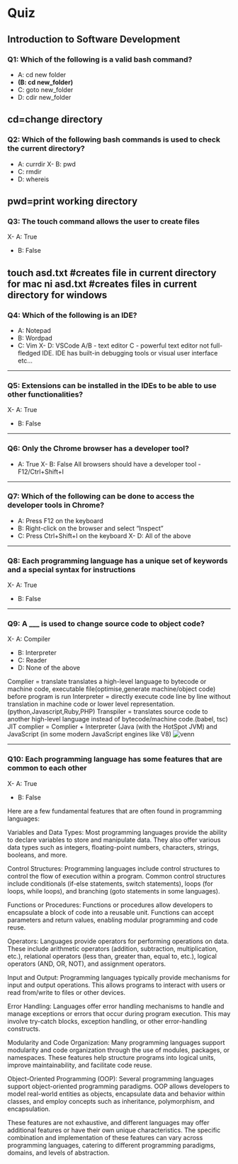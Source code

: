 # Quiz

## Introduction to Software Development

### Q1: Which of the following is a valid bash command?
- A: cd new folder
- **(B: cd new_folder)**
- C: goto new_folder
- D: cdir new_folder

cd=change directory
---

### Q2: Which of the following bash commands is used to check the current directory?
- A: currdir
X- B: pwd
- C: rmdir
- D: whereis

pwd=print working directory
---

### Q3: The touch command allows the user to create files
X- A: True
- B: False

touch asd.txt #creates file in current directory for mac
ni asd.txt #creates files in current directory for windows
---

### Q4: Which of the following is an IDE?
- A: Notepad
- B: Wordpad
- C: Vim
X- D: VSCode
A/B - text editor
C - powerful text editor not full-fledged IDE.
IDE has built-in debugging tools or visual user interface etc...
---

### Q5: Extensions can be installed in the IDEs to be able to use other functionalities?
X- A: True
- B: False
---

### Q6: Only the Chrome browser has a developer tool?
- A: True
X- B: False
All browsers should have a developer tool
-F12/Ctrl+Shift+I
---

### Q7: Which of the following can be done to access the developer tools in Chrome?
- A: Press F12 on the keyboard
- B: Right-click on the browser and select “Inspect”
- C: Press Ctrl+Shift+I on the keyboard
X- D: All of the above
---

### Q8: Each programming language has a unique set of keywords and a special syntax for instructions
X- A: True
- B: False
---

### Q9: A ___ is used to change source code to object code?
X- A: Compiler
- B: Interpreter
- C: Reader
- D: None of the above

Complier = translate translates a high-level language to bytecode or machine code, executable file(optimise,generate machine/object code) before program is run
Interpreter = directly execute code line by line without translation in machine code or lower level representation. (python,Javascript,Ruby,PHP)
Transpiler = translates source code to another high-level language instead of bytecode/machine code.(babel, tsc)
JIT complier = Complier + Interpreter (Java (with the HotSpot JVM) and JavaScript (in some modern JavaScript engines like V8)
![venn](https://github.com/zihanlim/6m-software-1.1-sd-intro/assets/42205418/7306b56f-f665-4b76-9789-bb7e946d40a2)

---

### Q10: Each programming language has some features that are common to each other
X- A: True
- B: False

Here are a few fundamental features that are often found in programming languages:

Variables and Data Types: Most programming languages provide the ability to declare variables to store and manipulate data. They also offer various data types such as integers, floating-point numbers, characters, strings, booleans, and more.

Control Structures: Programming languages include control structures to control the flow of execution within a program. Common control structures include conditionals (if-else statements, switch statements), loops (for loops, while loops), and branching (goto statements in some languages).

Functions or Procedures: Functions or procedures allow developers to encapsulate a block of code into a reusable unit. Functions can accept parameters and return values, enabling modular programming and code reuse.

Operators: Languages provide operators for performing operations on data. These include arithmetic operators (addition, subtraction, multiplication, etc.), relational operators (less than, greater than, equal to, etc.), logical operators (AND, OR, NOT), and assignment operators.

Input and Output: Programming languages typically provide mechanisms for input and output operations. This allows programs to interact with users or read from/write to files or other devices.

Error Handling: Languages offer error handling mechanisms to handle and manage exceptions or errors that occur during program execution. This may involve try-catch blocks, exception handling, or other error-handling constructs.

Modularity and Code Organization: Many programming languages support modularity and code organization through the use of modules, packages, or namespaces. These features help structure programs into logical units, improve maintainability, and facilitate code reuse.

Object-Oriented Programming (OOP): Several programming languages support object-oriented programming paradigms. OOP allows developers to model real-world entities as objects, encapsulate data and behavior within classes, and employ concepts such as inheritance, polymorphism, and encapsulation.

These features are not exhaustive, and different languages may offer additional features or have their own unique characteristics. The specific combination and implementation of these features can vary across programming languages, catering to different programming paradigms, domains, and levels of abstraction.
